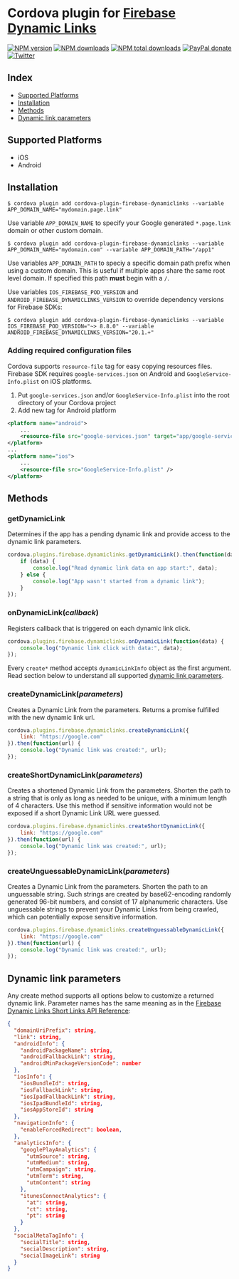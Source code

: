 # Cordova plugin for [Firebase Dynamic Links](https://firebase.google.com/docs/dynamic-links/)

[![NPM version][npm-version]][npm-url] [![NPM downloads][npm-downloads]][npm-url] [![NPM total downloads][npm-total-downloads]][npm-url] [![PayPal donate](https://img.shields.io/badge/paypal-donate-ff69b4?logo=paypal)][donate-url] [![Twitter][twitter-follow]][twitter-url]

## Index

<!-- MarkdownTOC levels="2" autolink="true" -->

- [Supported Platforms](#supported-platforms)
- [Installation](#installation)
- [Methods](#methods)
- [Dynamic link parameters](#dynamic-link-parameters)

<!-- /MarkdownTOC -->

## Supported Platforms

- iOS
- Android
 
## Installation

    $ cordova plugin add cordova-plugin-firebase-dynamiclinks --variable APP_DOMAIN_NAME="mydomain.page.link"

Use variable `APP_DOMAIN_NAME` to specify your Google generated `*.page.link` domain or other custom domain.

    $ cordova plugin add cordova-plugin-firebase-dynamiclinks --variable APP_DOMAIN_NAME="mydomain.com" --variable APP_DOMAIN_PATH="/app1"

Use variables `APP_DOMAIN_PATH` to speciy a specific domain path prefix when using a custom domain. This is useful if multiple apps share the same root level domain. If specified this path **must** begin with a `/`.

Use variables `IOS_FIREBASE_POD_VERSION` and `ANDROID_FIREBASE_DYNAMICLINKS_VERSION` to override dependency versions for Firebase SDKs:

    $ cordova plugin add cordova-plugin-firebase-dynamiclinks --variable IOS_FIREBASE_POD_VERSION="~> 8.8.0" --variable ANDROID_FIREBASE_DYNAMICLINKS_VERSION="20.1.+"

### Adding required configuration files

Cordova supports `resource-file` tag for easy copying resources files. Firebase SDK requires `google-services.json` on Android and `GoogleService-Info.plist` on iOS platforms.

1. Put `google-services.json` and/or `GoogleService-Info.plist` into the root directory of your Cordova project
2. Add new tag for Android platform

```xml
<platform name="android">
    ...
    <resource-file src="google-services.json" target="app/google-services.json" />
</platform>
...
<platform name="ios">
    ...
    <resource-file src="GoogleService-Info.plist" />
</platform>
```

## Methods

### getDynamicLink
Determines if the app has a pending dynamic link and provide access to the dynamic link parameters.
```js
cordova.plugins.firebase.dynamiclinks.getDynamicLink().then(function(data) {
    if (data) {
        console.log("Read dynamic link data on app start:", data);
    } else {
        console.log("App wasn't started from a dynamic link");
    }
});
``` 

### onDynamicLink(_callback_)
Registers callback that is triggered on each dynamic link click.
```js
cordova.plugins.firebase.dynamiclinks.onDynamicLink(function(data) {
    console.log("Dynamic link click with data:", data);
});
```
Every `create*` method accepts `dynamicLinkInfo` object as the first argument. Read section below to understand all supported [dynamic link parameters](#dynamic-link-parameters).

### createDynamicLink(_parameters_)
Creates a Dynamic Link from the parameters. Returns a promise fulfilled with the new dynamic link url.
```js
cordova.plugins.firebase.dynamiclinks.createDynamicLink({
    link: "https://google.com"
}).then(function(url) {
    console.log("Dynamic link was created:", url);
});
```

### createShortDynamicLink(_parameters_)
Creates a shortened Dynamic Link from the parameters. Shorten the path to a string that is only as long as needed to be unique, with a minimum length of 4 characters. Use this method if sensitive information would not be exposed if a short Dynamic Link URL were guessed.
```js
cordova.plugins.firebase.dynamiclinks.createShortDynamicLink({
    link: "https://google.com"
}).then(function(url) {
    console.log("Dynamic link was created:", url);
});
```

### createUnguessableDynamicLink(_parameters_)
Creates a Dynamic Link from the parameters. Shorten the path to an unguessable string. Such strings are created by base62-encoding randomly generated 96-bit numbers, and consist of 17 alphanumeric characters. Use unguessable strings to prevent your Dynamic Links from being crawled, which can potentially expose sensitive information.
```js
cordova.plugins.firebase.dynamiclinks.createUnguessableDynamicLink({
    link: "https://google.com"
}).then(function(url) {
    console.log("Dynamic link was created:", url);
});
```

## Dynamic link parameters
Any create method supports all options below to customize a returned dynamic link. Parameter names has the same meaning as in the [Firebase Dynamic Links Short Links API Reference](https://firebase.google.com/docs/reference/dynamic-links/link-shortener#parameters):
```json
{
  "domainUriPrefix": string,
  "link": string,
  "androidInfo": {
    "androidPackageName": string,
    "androidFallbackLink": string,
    "androidMinPackageVersionCode": number
  },
  "iosInfo": {
    "iosBundleId": string,
    "iosFallbackLink": string,
    "iosIpadFallbackLink": string,
    "iosIpadBundleId": string,
    "iosAppStoreId": string
  },
  "navigationInfo": {
    "enableForcedRedirect": boolean,
  },
  "analyticsInfo": {
    "googlePlayAnalytics": {
      "utmSource": string,
      "utmMedium": string,
      "utmCampaign": string,
      "utmTerm": string,
      "utmContent": string
    },
    "itunesConnectAnalytics": {
      "at": string,
      "ct": string,
      "pt": string
    }
  },
  "socialMetaTagInfo": {
    "socialTitle": string,
    "socialDescription": string,
    "socialImageLink": string
  }
}
```

[npm-url]: https://www.npmjs.com/package/cordova-plugin-firebase-dynamiclinks
[npm-version]: https://img.shields.io/npm/v/cordova-plugin-firebase-dynamiclinks.svg
[npm-downloads]: https://img.shields.io/npm/dm/cordova-plugin-firebase-dynamiclinks.svg
[npm-total-downloads]: https://img.shields.io/npm/dt/cordova-plugin-firebase-dynamiclinks.svg?label=total+downloads
[twitter-url]: https://twitter.com/chemerisuk
[twitter-follow]: https://img.shields.io/twitter/follow/chemerisuk.svg?style=social&label=Follow%20me
[donate-url]: https://www.paypal.com/cgi-bin/webscr?cmd=_s-xclick&hosted_button_id=USD4VHG7CF6FN&source=url
